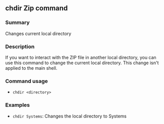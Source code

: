 ## chdir Zip command

### Summary

Changes current local directory

### Description

If you want to interact with the ZIP file in another local directory, you can use this command to change the current local directory. This change isn't applied to the main shell.

### Command usage

* `chdir <directory>`

### Examples

* `chdir Systems`: Changes the local directory to Systems